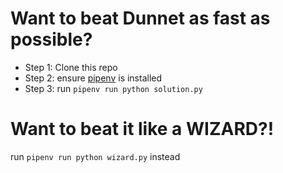 # Want to beat Dunnet as fast as possible?

 - Step 1: Clone this repo
 - Step 2: ensure [pipenv](https://github.com/pypa/pipenv) is installed
 - Step 3: run `pipenv run python solution.py`

# Want to beat it like a WIZARD?!

run `pipenv run python wizard.py` instead

